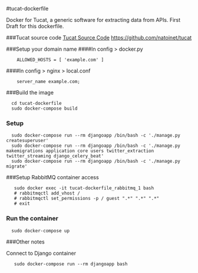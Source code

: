 #tucat-dockerfile 

Docker for Tucat, a generic software for extracting data from APIs.
First Draft for this dockerfile.

###Tucat source code
  [Tucat Source Code](https://github.com/natoinet/tucat) https://github.com/natoinet/tucat


###Setup your domain name
####In config > docker.py
```
  	ALLOWED_HOSTS = [ 'example.com' ]
```

####In config > nginx > local.conf
```
	server_name example.com;
```

###Build the image
```
  cd tucat-dockerfile
  sudo docker-compose build 
```

### Setup

```
  sudo docker-compose run --rm djangoapp /bin/bash -c './manage.py createsuperuser'
  sudo docker-compose run --rm djangoapp /bin/bash -c './manage.py makemigrations application core users twitter_extraction twitter_streaming django_celery_beat'
  sudo docker-compose run --rm djangoapp /bin/bash -c './manage.py migrate'
```

###Setup RabbitMQ container access
```
   sudo docker exec -it tucat-dockerfile_rabbitmq_1 bash
   # rabbitmqctl add_vhost /
   # rabbitmqctl set_permissions -p / guest ".*" ".*" ".*"
   # exit
```

### Run the container

```
  sudo docker-compose up
```


###Other notes

Connect to Django container
```
   sudo docker-compose run --rm djangoapp bash
```